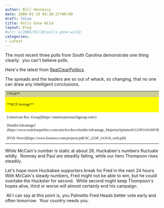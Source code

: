 ```yaml
---
author: Bill Hennessy
date: 2008-01-19 04:38:27+00:00
draft: false
title: Polls Gone Wild
layout: blog
#url: e/2008/01/18/polls-gone-wild/
categories:
- Latest
---
```


The most recent three polls from South Carolina demonstrate one thing clearly:  you can't believe polls.

Here's the latest from [RealClearPolitics](https://www.realclearpolitics.com/epolls/2008/president/south_carolina-primary.html). 

The spreads and the leaders are so out of whack, so changing, that no one can draw any intelligent conclusions.


<table style="font-size:12px;font-family:'Times New Roman', Times;" border="0" align="center" width="100%" cellpadding="2" cellspacing="0" class="poll_table" >
<tr >

<td bgcolor="#cccc99" align="left" width="110" >**Poll**
</td>

<td bgcolor="#cccc99" align="center" width="80" >**Date**
</td>

<td bgcolor="#cccc99" align="center" >**McCain**
</td>

<td bgcolor="#cccc99" align="center" >**Huckabee**
</td>

<td bgcolor="#cccc99" align="center" >**Thompson**
</td>

<td bgcolor="#cccc99" align="center" >**Romney**
</td>

<td bgcolor="#cccc99" align="center" >**Paul**
</td>

<td bgcolor="#cccc99" align="center" >**Giuliani**
</td>

<td bgcolor="#cccc99" align="center" width="110" >**Spread**
</td>
</tr>
<tr >

<td bgcolor="#ffff00" align="left" >**RCP Average**
</td>

<td bgcolor="#ffff00" align="center" >**01/14 to 01/18**
</td>

<td bgcolor="#ffff00" align="center" >**27.1**
</td>

<td bgcolor="#ffff00" align="center" >**25.3**
</td>

<td bgcolor="#ffff00" align="center" >**14.7**
</td>

<td bgcolor="#ffff00" align="center" >**14.6**
</td>

<td bgcolor="#ffff00" align="center" >**4.4**
</td>

<td bgcolor="#ffff00" align="center" >**3.3**
</td>

<td bgcolor="#ffff00" align="center" >**McCain +1.8**
</td>
</tr>
<tr >

<td bgcolor="#ffffff" align="left" >[American Res. Group](https://americanresearchgroup.com/)
</td>

<td bgcolor="#ffffff" align="center" >01/17 - 01/18
</td>

<td bgcolor="#ffffff" align="center" >26
</td>

<td bgcolor="#ffffff" align="center" >33
</td>

<td bgcolor="#ffffff" align="center" >21
</td>

<td bgcolor="#ffffff" align="center" >9
</td>

<td bgcolor="#ffffff" align="center" >2
</td>

<td bgcolor="#ffffff" align="center" >3
</td>

<td bgcolor="#ffffff" align="center" >Huckabee +7.0
</td>
</tr>
<tr >

<td bgcolor="#ffffff" align="left" >[InsiderAdvantage](https://www.realclearpolitics.com/articles/docs/InsiderAdvantage_MajorityOpininoSCGOPJAN18IVRpoll.htm)
</td>

<td bgcolor="#ffffff" align="center" >01/17 - 01/17
</td>

<td bgcolor="#ffffff" align="center" >26
</td>

<td bgcolor="#ffffff" align="center" >26
</td>

<td bgcolor="#ffffff" align="center" >13
</td>

<td bgcolor="#ffffff" align="center" >13
</td>

<td bgcolor="#ffffff" align="center" >5
</td>

<td bgcolor="#ffffff" align="center" >5
</td>

<td bgcolor="#ffffff" align="center" >Tie
</td>
</tr>
<tr >

<td bgcolor="#ffffff" align="left" >[FOX News](https://www.foxnews.com/projects/pdf/SC_GOP_JAN18_web.pdf)
</td>

<td bgcolor="#ffffff" align="center" >01/16 - 01/17
</td>

<td bgcolor="#ffffff" align="center" >27
</td>

<td bgcolor="#ffffff" align="center" >20
</td>

<td bgcolor="#ffffff" align="center" >11
</td>

<td bgcolor="#ffffff" align="center" >15
</td>

<td bgcolor="#ffffff" align="center" >4
</td>

<td bgcolor="#ffffff" align="center" >3
</td>

<td bgcolor="#ffffff" align="center" >McCain +7.0
</td>
</tr>
</table>


While McCain's number is static at about 26, Huckabee's numbers fluctuate wildly.  Romney and Paul are steadily falling, while our hero Thompson rises steadily.

Let's hope more Huckabee supporters break for Fred in the next 24 hours.   With McCain's steady numbers, Fred might not be able to win, but he could overtake the Huckster for second.  While second might keep Thompson's hopes alive, third or worse will almost certainly end his campaign.

 All I can say at this point is, you Palmetto Fred Heads better vote early and often tomorrow.  Your country needs you.
